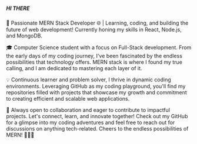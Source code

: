 ##### HI THERE


🚀 Passionate MERN Stack Developer 🌐 | Learning, coding, and building the future of web development! Currently honing my skills in React, Node.js, and MongoDB.

🎓 Computer Science student with a focus on Full-Stack development. From the early days of my coding journey, I've been fascinated by the endless possibilities that technology offers. MERN stack is where I found my true calling, and I am dedicated to mastering each layer of it.


💡 Continuous learner and problem solver, I thrive in dynamic coding environments. Leveraging GitHub as my coding playground, you'll find my repositories filled with projects that showcase my growth and commitment to creating efficient and scalable web applications.


🌱 Always open to collaboration and eager to contribute to impactful projects. Let's connect, learn, and innovate together! Check out my GitHub for a glimpse into my coding adventures and feel free to reach out for discussions on anything tech-related. Cheers to the endless possibilities of MERN! 👨‍💻✨
